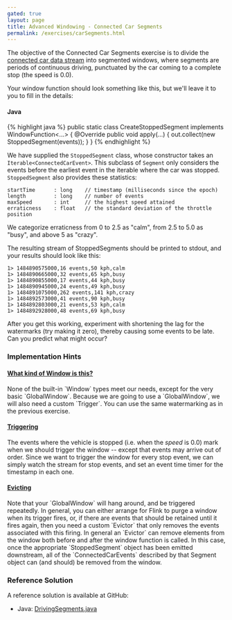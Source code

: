 ```yaml
---
gated: true
layout: page
title: Advanced Windowing - Connected Car Segments
permalink: /exercises/carSegments.html
---
```


The objective of the Connected Car Segments exercise is to divide the [connected car data stream](connectedCar.html)
into segmented windows, where segments are periods of continuous driving, punctuated by the car coming to a complete stop (the speed is 0.0).

Your window function should look something like this, but we'll leave it to you to fill in the details:

#### Java

{% highlight java %}
public static class CreateStoppedSegment implements WindowFunction<...> {
    @Override
    public void apply(...) {
        out.collect(new StoppedSegment(events));
    }
}
{% endhighlight %}

We have supplied the `StoppedSegment` class, whose constructor takes an `Iterable<ConnectedCarEvent>`.
This subclass of `Segment` only considers the events before the earliest event in the iterable where the car
was stopped. `StoppedSegment` also provides these statistics:

~~~
startTime      : long    // timestamp (milliseconds since the epoch)
length         : long    // number of events
maxSpeed       : int     // the highest speed attained
erraticness    : float   // the standard deviation of the throttle position
~~~

We categorize erraticness from 0 to 2.5 as "calm", from 2.5 to 5.0 as "busy", and above 5 as "crazy".

The resulting stream of StoppedSegments should be printed to stdout, and your results should look like this:

~~~
1> 1484890575000,16 events,50 kph,calm
1> 1484890665000,32 events,65 kph,busy
1> 1484890855000,17 events,44 kph,busy
1> 1484890945000,24 events,49 kph,busy
1> 1484891075000,262 events,141 kph,crazy
1> 1484892573000,41 events,90 kph,busy
1> 1484892803000,21 events,53 kph,calm
1> 1484892928000,48 events,69 kph,busy
~~~

After you get this working, experiment with shortening the lag for the watermarks (try making it zero), thereby
causing some events to be late.
Can you predict what might occur?

### Implementation Hints

<div class="panel-group" id="accordion" role="tablist" aria-multiselectable="true">
  <div class="panel panel-default">
    <div class="panel-heading" role="tab" id="headingOne">
      <h4 class="panel-title">
        <a class="collapsed" role="button" data-toggle="collapse" data-parent="#accordion" href="#collapseOne" aria-expanded="false" aria-controls="collapseOne">
What kind of Window is this?
        </a>
      </h4>
    </div>
    <div id="collapseOne" class="panel-collapse collapse" role="tabpanel" aria-labelledby="headingOne">
      <div class="panel-body" markdown="span">
None of the built-in `Window` types meet our needs, except for the very basic `GlobalWindow`.
Because we are going to use a `GlobalWindow`, we will also need a custom `Trigger`.
You can use the same watermarking as in the previous exercise.
      </div>
    </div>
  </div>

  <div class="panel panel-default">
    <div class="panel-heading" role="tab" id="headingTwo">
      <h4 class="panel-title">
        <a class="collapsed" role="button" data-toggle="collapse" data-parent="#accordion" href="#collapseTwo" aria-expanded="false" aria-controls="collapseTwo">
Triggering
        </a>
      </h4>
    </div>
    <div id="collapseTwo" class="panel-collapse collapse" role="tabpanel" aria-labelledby="headingTwo">
      <div class="panel-body" markdown="span">
The events where the vehicle is stopped (i.e. when the <i>speed</i> is 0.0) mark when we should
trigger the window -- except that events may arrive out of order.
Since we want to trigger the window for every stop event, we can simply
watch the stream for stop events, and set an event time timer for the timestamp in each one.
      </div>
    </div>
  </div>

  <div class="panel panel-default">
    <div class="panel-heading" role="tab" id="headingThree">
      <h4 class="panel-title">
        <a class="collapsed" role="button" data-toggle="collapse" data-parent="#accordion" href="#collapseThree" aria-expanded="false" aria-controls="collapseThree">
Evicting
        </a>
      </h4>
    </div>
    <div id="collapseThree" class="panel-collapse collapse" role="tabpanel" aria-labelledby="headingThree">
      <div class="panel-body" markdown="span">
Note that your `GlobalWindow` will hang around, and be triggered repeatedly.
In general, you can either arrange for Flink to purge a window when its trigger fires, or, if there are events
that should be retained until it fires again, then you need a custom `Evictor` that only removes
the events associated with this firing.
In general an `Evictor` can remove elements from the window both before and after the window function is called.
In this case, once the appropriate `StoppedSegment` object has been emitted downstream, all of the `ConnectedCarEvents`
described by that Segment object can (and should) be removed from the window.
      </div>
    </div>
  </div>
</div>

### Reference Solution

A reference solution is available at GitHub:

- Java: [DrivingSegments.java]({{site.javaexamples}}/datastream_java/windows/DrivingSegments.java)
